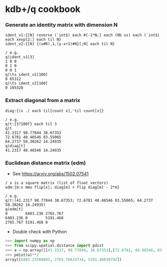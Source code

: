 # kdb+/q cookbook
### Generate an identity matrix with dimension N
```
ident_v1:{[N] reverse (`int$) each #[-1*N;] each (0b vs) each (`int$) each xexp[2;] each til N}
ident_v2:{[N] {(x#0),1,(y-x+1)#0}[;N] each til N}

/ e.g.
q)ident_v1[3]
1 0 0
0 1 0
0 0 1
q)\ts ident_v1[100]
0 65312
q)\ts ident_v2[100]
0 105328
```
### Extract diagonal from a matrix
```
diag:{(x .) each til[count x],'til count[x]}

/ e.g.
q)t:{3?100f} each til 3
q)t
41.2317 98.77844 38.67353
72.6781 40.46546 83.55065
64.2737 58.30262 14.24935
q)diag[t]
41.2317 40.46546 14.24935
```
### Euclidean distance matrix (edm)
 * See https://arxiv.org/abs/1502.07541
```
/ x is a square matrix (list of float vectors)
edm:{m:x mmu flip[x]; diag[m] + flip diag[m] - 2*m}

/ e.g.
q)t:(41.2317 98.77844 38.67353; 72.6781 40.46546 83.55065; 64.2737 58.30262 14.24935)
q)edm[t]
0        6403.236 2765.767
6403.236 0        5191.468
2765.767 5191.468 0
```
 * Double check with Python
```python
>>> import numpy as np
>>> from scipy.spatial.distance import pdist
>>> a = np.array([[41.2317, 98.77844, 38.67353],[72.6781, 40.46546, 83.55065],[64.2737, 58.30262, 14.24935]])
>>> pdist(a)**2
array([6403.23560893, 2765.76633734, 5191.46839792])
```
